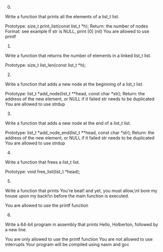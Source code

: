 0.
Write a function that prints all the elements of a list_t list.

Prototype: size_t print_list(const list_t *h);
Return: the number of nodes
Format: see example
If str is NULL, print [0] (nil)
You are allowed to use printf

1.
Write a function that returns the number of elements in a linked list_t list.

Prototype: size_t list_len(const list_t *h);

2.
Write a function that adds a new node at the beginning of a list_t list.

Prototype: list_t *add_node(list_t **head, const char *str);
Return: the address of the new element, or NULL if it failed
str needs to be duplicated
You are allowed to use strdup

3.
Write a function that adds a new node at the end of a list_t list.

Prototype: list_t *add_node_end(list_t **head, const char *str);
Return: the address of the new element, or NULL if it failed
str needs to be duplicated
You are allowed to use strdup

4.
Write a function that frees a list_t list.

Prototype: void free_list(list_t *head);

5.
Write a function that prints You're beat! and yet, you must allow,\nI bore my house upon my back!\n before the main function is executed.

You are allowed to use the printf function

6.
Write a 64-bit program in assembly that prints Hello, Holberton, followed by a new line.

You are only allowed to use the printf function
You are not allowed to use interrupts
Your program will be compiled using nasm and gcc
